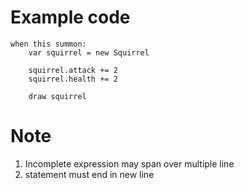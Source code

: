 # Example code

```
when this summon:
    var squirrel = new Squirrel

    squirrel.attack += 2
    squirrel.health += 2

    draw squirrel
```

# Note

1. Incomplete expression may span over multiple line
2. statement must end in new line
